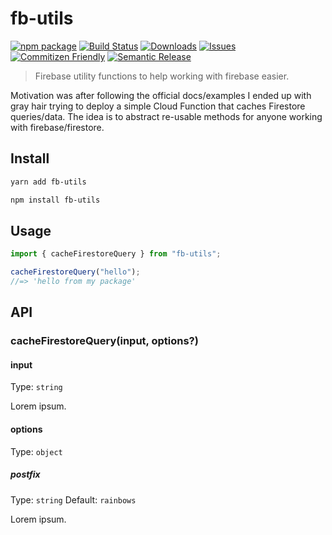 # fb-utils

[![npm package][npm-img]][npm-url]
[![Build Status][build-img]][build-url]
[![Downloads][downloads-img]][downloads-url]
[![Issues][issues-img]][issues-url]
[![Commitizen Friendly][commitizen-img]][commitizen-url]
[![Semantic Release][semantic-release-img]][semantic-release-url]

> Firebase utility functions to help working with firebase easier.

Motivation was after following the official docs/examples I ended up with gray hair trying to deploy a simple Cloud Function that caches Firestore queries/data. The idea is to abstract re-usable methods for anyone working with firebase/firestore.

## Install

```bash
yarn add fb-utils

npm install fb-utils
```

## Usage

```ts
import { cacheFirestoreQuery } from "fb-utils";

cacheFirestoreQuery("hello");
//=> 'hello from my package'
```

## API

### cacheFirestoreQuery(input, options?)

#### input

Type: `string`

Lorem ipsum.

#### options

Type: `object`

##### postfix

Type: `string`
Default: `rainbows`

Lorem ipsum.

[build-img]: https://github.com/NazimHAli/fb-utils/actions/workflows/release.yml/badge.svg
[build-url]: https://github.com/NazimHAli/fb-utils/actions/workflows/release.yml
[downloads-img]: https://img.shields.io/npm/dt/fb-utils
[downloads-url]: https://www.npmtrends.com/fb-utils
[npm-img]: https://img.shields.io/npm/v/fb-utils
[npm-url]: https://www.npmjs.com/package/fb-utils
[issues-img]: https://img.shields.io/github/issues/NazimHAli/fb-utils
[issues-url]: https://github.com/NazimHAli/fb-utils/issues
[semantic-release-img]: https://img.shields.io/badge/%20%20%F0%9F%93%A6%F0%9F%9A%80-semantic--release-e10079.svg
[semantic-release-url]: https://github.com/semantic-release/semantic-release
[commitizen-img]: https://img.shields.io/badge/commitizen-friendly-brightgreen.svg
[commitizen-url]: http://commitizen.github.io/cz-cli/
